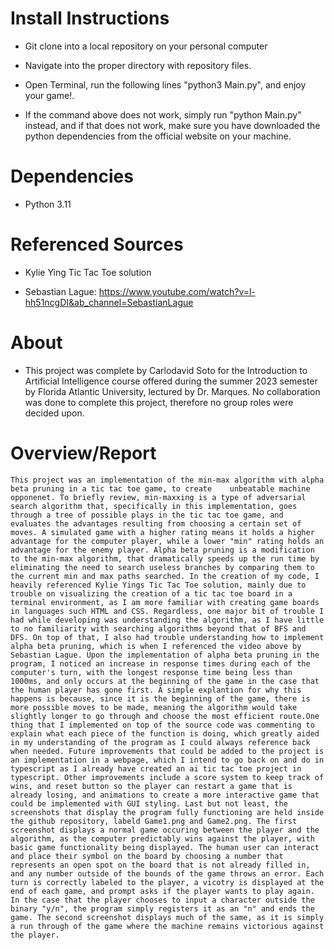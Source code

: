 # Install Instructions
- Git clone into a local repository on your personal computer

- Navigate into the proper directory with repository files.

- Open Terminal, run the following lines "python3 Main.py", and enjoy your game!.

- If the command above does not work, simply run "python Main.py" instead, and if that does not work, make sure you have downloaded the python dependencies from the official website on your machine.

# Dependencies 
- Python 3.11 

# Referenced Sources 
- Kylie Ying Tic Tac Toe solution

- Sebastian Lague: https://www.youtube.com/watch?v=l-hh51ncgDI&ab_channel=SebastianLague

# About 
- This project was complete by Carlodavid Soto for the Introduction to Artificial Intelligence course offered during the summer 2023 semester by Florida Atlantic University, lectured by Dr. Marques. No collaboration was done to complete this project, therefore no group roles were decided upon.

# Overview/Report
    This project was an implementation of the min-max algorithm with alpha beta pruning in a tic tac toe game, to create    unbeatable machine opponenet. To briefly review, min-maxxing is a type of adversarial search algorithm that, specifically in this implementation, goes through a tree of possible plays in the tic tac toe game, and evaluates the advantages resulting from choosing a certain set of moves. A simulated game with a higher rating means it holds a higher advantage for the computer player, while a lower "min" rating holds an advantage for the enemy player. Alpha beta pruning is a modification to the min-max algorithm, that dramatically speeds up the run time by eliminating the need to search useless branches by comparing them to the current min and max paths searched. In the creation of my code, I heavily referenced Kylie Yings Tic Tac Toe solution, mainly due to trouble on visualizing the creation of a tic tac toe board in a terminal environment, as I am more familiar with creating game boards in languages such HTML and CSS. Regardless, one major bit of trouble I had while developing was understanding the algorithm, as I have little to no familiarity with searching algorithms beyond that of BFS and DFS. On top of that, I also had trouble understanding how to implement alpha beta pruning, which is when I referenced the video above by Sebastian Lague. Upon the implementation of alpha beta pruning in the program, I noticed an increase in response times during each of the computer's turn, with the longest response time being less than 1000ms, and only occurs at the beginning of the game in the case that the human player has gone first. A simple explantion for why this happens is because, since it is the beginning of the game, there is more possible moves to be made, meaning the algorithm would take slightly longer to go through and choose the most efficient route.One thing that I implemented on top of the source code was commenting to explain what each piece of the function is doing, which greatly aided in my understanding of the program as I could always reference back when needed. Future improvements that could be added to the project is an implementation in a webpage, which I intend to go back on and do in typescript as I already have created an ai tic tac toe project in typescript. Other improvements include a score system to keep track of wins, and reset button so the player can restart a game that is already losing, and animations to create a more interactive game that could be implemented with GUI styling. Last but not least, the screenshots that display the program fully functioning are held inside the github repository, labeld Game1.png and Game2.png. The first screenshot displays a normal game occuring between the player and the algorithm, as the computer predictably wins against the player, with basic game functionality being displayed. The human user can interact and place their symbol on the board by choosing a number that represents an open spot on the board that is not already filled in, and any number outside of the bounds of the game throws an error. Each turn is correctly labeled to the player, a vicotry is displayed at the end of each game, and prompt asks if the player wants to play again. In the case that the player chooses to input a character outside the binary "y/n", the program simply registers it as an "n" and ends the game. The second screenshot displays much of the same, as it is simply a run through of the game where the machine remains victorious against the player.
    